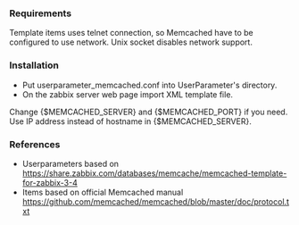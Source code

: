 ### Requirements
Template items uses telnet connection, so Memcached have to be configured to use network.
Unix socket disables network support.

### Installation
- Put userparameter_memcached.conf into UserParameter's directory.
- On the zabbix server web page import XML template file.

Change {$MEMCACHED_SERVER} and {$MEMCACHED_PORT} if you need.
Use IP address instead of hostname in {$MEMCACHED_SERVER}.

### References
- Userparameters based on https://share.zabbix.com/databases/memcache/memcached-template-for-zabbix-3-4
- Items based on official Memcached manual https://github.com/memcached/memcached/blob/master/doc/protocol.txt

